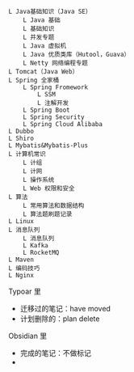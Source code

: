 
```
L Java基础知识（Java SE）
	L Java 基础
	L 基础知识
	L 并发专题
	L Java 虚拟机
	L Java 优质类库（Hutool，Guava）
	L Netty 网络编程专题
L Tomcat（Java Web）
L Spring 全家桶
	L Spring Fromework
		L SSM
		L 注解开发
	L Spring Boot
	L Spring Security
	L Spring Cloud Alibaba
L Dubbo
L Shiro
L Mybatis&Mybatis-Plus
L 计算机常识
	L 计组
	L 计网  
	L 操作系统
	L Web 权限和安全
L 算法
	L 常用算法和数据结构
	L 算法题刷题记录
L Linux
L 消息队列
	L 消息队列
	L Kafka
	L RocketMQ
L Maven
L 编码技巧
L Nginx
```

Typoar 里

- 迁移过的笔记：have moved
- 计划删除的：plan delete

Obsidian 里

- 完成的笔记：不做标记
- 